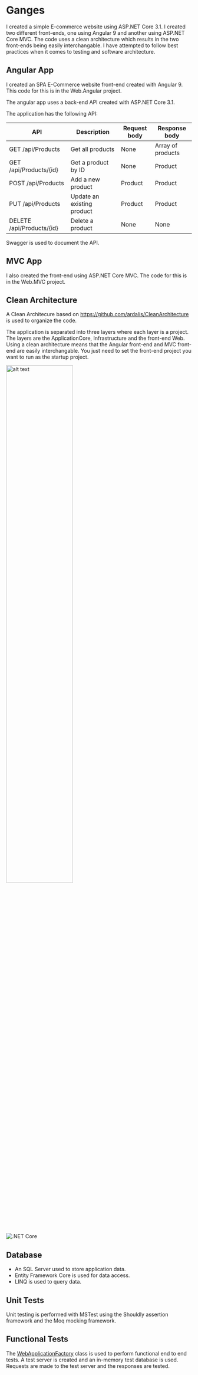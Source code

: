 # Ganges

I created a simple E-commerce website using ASP.NET Core 3.1. I created two different front-ends, one using Angular 9 and another using ASP.NET Core MVC. The code uses a clean architecture which results in the two front-ends being easily interchangable. I have attempted to follow best practices when it comes to testing and software architecture.

## Angular App

I created an SPA E-Commerce website front-end created with Angular 9. This code for this is in the Web.Angular project.

The angular app uses a back-end API created with ASP.NET Core 3.1.

The application has the following API:

| API                       | Description                | Request body | Response body     |
| ------------------------- | -------------------------- | ------------ | ----------------- |
| GET /api/Products         | Get all products           | None         | Array of products |
| GET /api/Products/{id}    | Get a product by ID        | None         | Product           |
| POST /api/Products        | Add a new product          | Product      | Product           |
| PUT /api/Products         | Update an existing product | Product      | Product           |
| DELETE /api/Products/{id} | Delete a product           | None         | None              |

Swagger is used to document the API.

## MVC App

I also created the front-end using ASP.NET Core MVC. The code for this is in the Web.MVC project.

## Clean Architecture

A Clean Architecure based on https://github.com/ardalis/CleanArchitecture is used to organize the code.

The application is separated into three layers where each layer is a project. The layers are the ApplicationCore, Infrastructure and the front-end Web. Using a clean architecture means that the Angular front-end and MVC front-end are easily interchangable. You just need to set the front-end project you want to run as the startup project.

<img src="https://miro.medium.com/max/2750/0*lwCWXSNctrUUYeLR.png" alt="alt text" width="60%">

![.NET Core](https://github.com/gchurch/Ganges/workflows/.NET%20Core/badge.svg?branch=master)

## Database

- An SQL Server used to store application data.
- Entity Framework Core is used for data access.
- LINQ is used to query data.

## Unit Tests

Unit testing is performed with MSTest using the Shouldly assertion framework and the Moq mocking framework.

## Functional Tests

The [WebApplicationFactory](https://docs.microsoft.com/en-us/dotnet/api/microsoft.aspnetcore.mvc.testing.webapplicationfactory-1?view=aspnetcore-3.0) class is used to perform functional end to end tests. A test server is created and an in-memory test database is used. Requests are made to the test server and the responses are tested.
